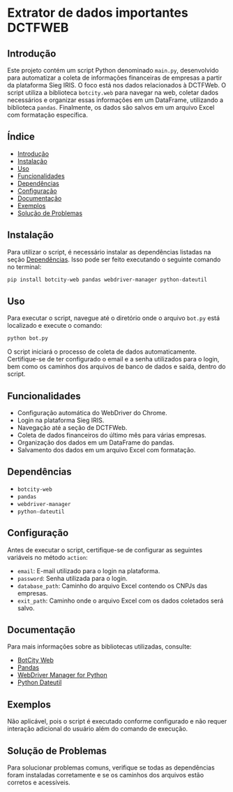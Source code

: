 # Extrator de dados importantes DCTFWEB

## Introdução
Este projeto contém um script Python denominado `main.py`, desenvolvido para automatizar a coleta de informações financeiras de empresas a partir da plataforma Sieg IRIS. O foco está nos dados relacionados à DCTFWeb. O script utiliza a biblioteca `botcity.web` para navegar na web, coletar dados necessários e organizar essas informações em um DataFrame, utilizando a biblioteca `pandas`. Finalmente, os dados são salvos em um arquivo Excel com formatação específica.

## Índice
- [Introdução](#introdução)
- [Instalação](#instalação)
- [Uso](#uso)
- [Funcionalidades](#funcionalidades)
- [Dependências](#dependências)
- [Configuração](#configuração)
- [Documentação](#documentação)
- [Exemplos](#exemplos)
- [Solução de Problemas](#solução-de-problemas)

## Instalação
Para utilizar o script, é necessário instalar as dependências listadas na seção [Dependências](#dependências). Isso pode ser feito executando o seguinte comando no terminal:

```bash
pip install botcity-web pandas webdriver-manager python-dateutil
```

## Uso
Para executar o script, navegue até o diretório onde o arquivo `bot.py` está localizado e execute o comando:

```bash
python bot.py
```

O script iniciará o processo de coleta de dados automaticamente. Certifique-se de ter configurado o email e a senha utilizados para o login, bem como os caminhos dos arquivos de banco de dados e saída, dentro do script.

## Funcionalidades
- Configuração automática do WebDriver do Chrome.
- Login na plataforma Sieg IRIS.
- Navegação até a seção de DCTFWeb.
- Coleta de dados financeiros do último mês para várias empresas.
- Organização dos dados em um DataFrame do pandas.
- Salvamento dos dados em um arquivo Excel com formatação.

## Dependências
- `botcity-web`
- `pandas`
- `webdriver-manager`
- `python-dateutil`

## Configuração
Antes de executar o script, certifique-se de configurar as seguintes variáveis no método `action`:

- `email`: E-mail utilizado para o login na plataforma.
- `password`: Senha utilizada para o login.
- `database_path`: Caminho do arquivo Excel contendo os CNPJs das empresas.
- `exit_path`: Caminho onde o arquivo Excel com os dados coletados será salvo.

## Documentação
Para mais informações sobre as bibliotecas utilizadas, consulte:

- [BotCity Web](https://botcity.dev/documentation/botcity-web/)
- [Pandas](https://pandas.pydata.org/pandas-docs/stable/)
- [WebDriver Manager for Python](https://github.com/SergeyPirogov/webdriver_manager)
- [Python Dateutil](https://dateutil.readthedocs.io/en/stable/)

## Exemplos
Não aplicável, pois o script é executado conforme configurado e não requer interação adicional do usuário além do comando de execução.

## Solução de Problemas
Para solucionar problemas comuns, verifique se todas as dependências foram instaladas corretamente e se os caminhos dos arquivos estão corretos e acessíveis.